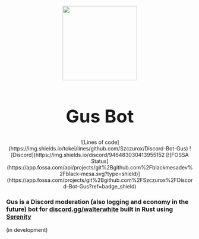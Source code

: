 <p align="center" style="margin-bottom: 0px !important;"> 
    <img src="https://cdn.discordapp.com/avatars/947853951624183809/2ebd0371852f8ab952f826699e626f0a.png" width=200>
</p>
<h1 align="center" style="font-size:48px"> Gus Bot</h1>

<div align="center">
![Lines of code](https://img.shields.io/tokei/lines/github.com/Szczurox/Discord-Bot-Gus)
![Discord](https://img.shields.io/discord/946483030413955152
[![FOSSA Status](https://app.fossa.com/api/projects/git%2Bgithub.com%2Fblackmesadev%2Fblack-mesa.svg?type=shield)](https://app.fossa.com/projects/git%2Bgithub.com%2FSzczurox%2FDiscord-Bot-Gus?ref=badge_shield)
</div>

### Gus is a Discord moderation (also logging and economy in the future) bot for <a href="https://discord.gg/walterwhite">discord.gg/walterwhite</a> built in Rust using <a href="https://github.com/serenity-rs/serenity">Serenity</a>
(in development)

